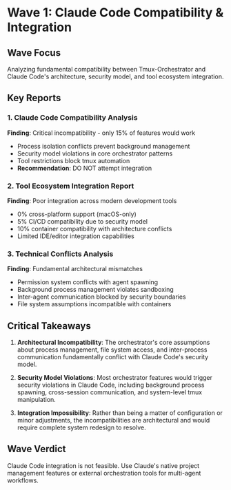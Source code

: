 # Wave 1: Claude Code Compatibility & Integration

## Wave Focus
Analyzing fundamental compatibility between Tmux-Orchestrator and Claude Code's architecture, security model, and tool ecosystem integration.

## Key Reports

### 1. Claude Code Compatibility Analysis
**Finding**: Critical incompatibility - only 15% of features would work
- Process isolation conflicts prevent background management
- Security model violations in core orchestrator patterns
- Tool restrictions block tmux automation
- **Recommendation**: DO NOT attempt integration

### 2. Tool Ecosystem Integration Report
**Finding**: Poor integration across modern development tools
- 0% cross-platform support (macOS-only)
- 5% CI/CD compatibility due to security model
- 10% container compatibility with architecture conflicts
- Limited IDE/editor integration capabilities

### 3. Technical Conflicts Analysis
**Finding**: Fundamental architectural mismatches
- Permission system conflicts with agent spawning
- Background process management violates sandboxing
- Inter-agent communication blocked by security boundaries
- File system assumptions incompatible with containers

## Critical Takeaways

1. **Architectural Incompatibility**: The orchestrator's core assumptions about process management, file system access, and inter-process communication fundamentally conflict with Claude Code's security model.

2. **Security Model Violations**: Most orchestrator features would trigger security violations in Claude Code, including background process spawning, cross-session communication, and system-level tmux manipulation.

3. **Integration Impossibility**: Rather than being a matter of configuration or minor adjustments, the incompatibilities are architectural and would require complete system redesign to resolve.

## Wave Verdict
Claude Code integration is not feasible. Use Claude's native project management features or external orchestration tools for multi-agent workflows.